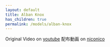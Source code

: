 ```yaml
---
layout: default
title: Alban Knox
has_children: true
permalink: /models/alban-knox
---
```


Original Video on [youtube](https://youtu.be/IfDjvm9hm04)
配布動画 on [niconico](https://www.nicovideo.jp/watch/sm40875797)
